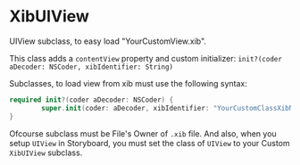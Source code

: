 # XibUIView

UIView subclass, to easy load "YourCustomView.xib".

This class adds a `contentView` property and custom initializer:
`init?(coder aDecoder: NSCoder, xibIdentifier: String)`

Subclasses, to load view from xib must use the following syntax:
```swift
required init?(coder aDecoder: NSCoder) {
        super.init(coder: aDecoder, xibIdentifier: "YourCustomClassXibName")
}
```
Ofcourse subclass must be File's Owner of `.xib` file.
And also, when you setup `UIView` in Storyboard, you must set the class of `UIView` to your Custom `XibUIView` subclass.

